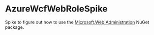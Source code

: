 AzureWcfWebRoleSpike
====================

Spike to figure out how to use the [Microsoft.Web.Administration](https://www.nuget.org/packages/Microsoft.Web.Administration/) NuGet package.
